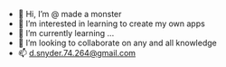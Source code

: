 - 👋 Hi, I’m @ made a monster
- 👀 I’m interested in learning to create my own apps
- 🌱 I’m currently learning ...
- 💞️ I’m looking to collaborate on any and all knowledge
- 📫 d.snyder.74.264@gmail.com 

<!---
madeamonster/madeamonster is a ✨ special ✨ repository because its `README.md` (this file) appears on your GitHub profile.
You can click the Preview link to take a look at your changes.
--->
